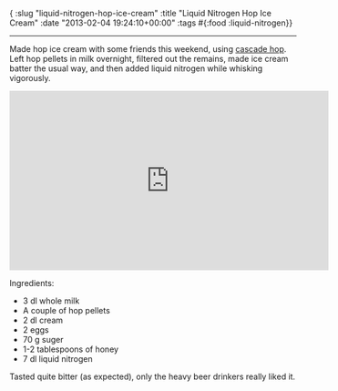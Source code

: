 { :slug "liquid-nitrogen-hop-ice-cream"
  :title "Liquid Nitrogen Hop Ice Cream"
  :date "2013-02-04 19:24:10+00:00"
  :tags #{:food :liquid-nitrogen}}

------

Made hop ice cream with some friends this weekend, using [cascade hop](http://en.wikipedia.org/wiki/Cascade_hop). Left hop pellets in milk overnight, filtered out the remains, made ice cream batter the usual way, and then added liquid nitrogen while whisking vigorously.

<iframe width="560" height="315" src="http://www.youtube.com/embed/BFja4dJV_S8" frameborder="0"> </iframe>

Ingredients:

  * 3 dl whole milk
  * A couple of hop pellets
  * 2 dl cream
  * 2 eggs
  * 70 g suger
  * 1-2 tablespoons of honey
  * 7 dl liquid nitrogen


Tasted quite bitter (as expected), only the heavy beer drinkers really liked it.
